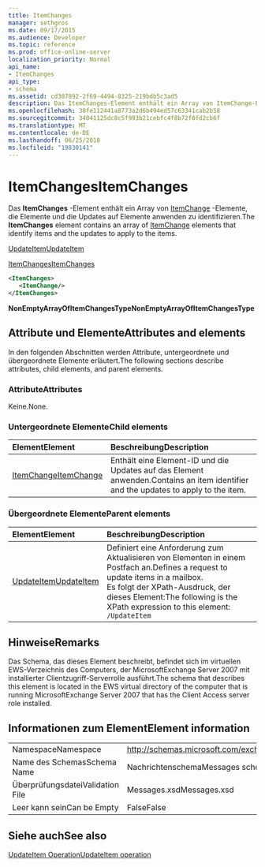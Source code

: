 ```yaml
---
title: ItemChanges
manager: sethgros
ms.date: 09/17/2015
ms.audience: Developer
ms.topic: reference
ms.prod: office-online-server
localization_priority: Normal
api_name:
- ItemChanges
api_type:
- schema
ms.assetid: cd307892-2f69-4494-8325-219bdb5c3ad5
description: Das ItemChanges-Element enthält ein Array von ItemChange-Elemente, die Elemente und die Updates auf Elemente anwenden zu identifizieren.
ms.openlocfilehash: 38fe112441a8773a2d6b494ed57c63341cab2b58
ms.sourcegitcommit: 34041125dc8c5f993b21cebfc4f8b72f0fd2cb6f
ms.translationtype: MT
ms.contentlocale: de-DE
ms.lasthandoff: 06/25/2018
ms.locfileid: "19830141"
---
```

# <a name="itemchanges"></a><span data-ttu-id="28dec-103">ItemChanges</span><span class="sxs-lookup"><span data-stu-id="28dec-103">ItemChanges</span></span>

<span data-ttu-id="28dec-104">Das **ItemChanges** -Element enthält ein Array von [ItemChange](itemchange.md) -Elemente, die Elemente und die Updates auf Elemente anwenden zu identifizieren.</span><span class="sxs-lookup"><span data-stu-id="28dec-104">The **ItemChanges** element contains an array of [ItemChange](itemchange.md) elements that identify items and the updates to apply to the items.</span></span> 
  
[<span data-ttu-id="28dec-105">UpdateItem</span><span class="sxs-lookup"><span data-stu-id="28dec-105">UpdateItem</span></span>](updateitem.md)
  
[<span data-ttu-id="28dec-106">ItemChanges</span><span class="sxs-lookup"><span data-stu-id="28dec-106">ItemChanges</span></span>](itemchanges.md)
  
```xml
<ItemChanges>
   <ItemChange/>
</ItemChanges>
```

 <span data-ttu-id="28dec-107">**NonEmptyArrayOfItemChangesType**</span><span class="sxs-lookup"><span data-stu-id="28dec-107">**NonEmptyArrayOfItemChangesType**</span></span>
## <a name="attributes-and-elements"></a><span data-ttu-id="28dec-108">Attribute und Elemente</span><span class="sxs-lookup"><span data-stu-id="28dec-108">Attributes and elements</span></span>

<span data-ttu-id="28dec-109">In den folgenden Abschnitten werden Attribute, untergeordnete und übergeordnete Elemente erläutert.</span><span class="sxs-lookup"><span data-stu-id="28dec-109">The following sections describe attributes, child elements, and parent elements.</span></span>
  
### <a name="attributes"></a><span data-ttu-id="28dec-110">Attribute</span><span class="sxs-lookup"><span data-stu-id="28dec-110">Attributes</span></span>

<span data-ttu-id="28dec-111">Keine.</span><span class="sxs-lookup"><span data-stu-id="28dec-111">None.</span></span>
  
### <a name="child-elements"></a><span data-ttu-id="28dec-112">Untergeordnete Elemente</span><span class="sxs-lookup"><span data-stu-id="28dec-112">Child elements</span></span>

|<span data-ttu-id="28dec-113">**Element**</span><span class="sxs-lookup"><span data-stu-id="28dec-113">**Element**</span></span>|<span data-ttu-id="28dec-114">**Beschreibung**</span><span class="sxs-lookup"><span data-stu-id="28dec-114">**Description**</span></span>|
|:-----|:-----|
|[<span data-ttu-id="28dec-115">ItemChange</span><span class="sxs-lookup"><span data-stu-id="28dec-115">ItemChange</span></span>](itemchange.md) <br/> |<span data-ttu-id="28dec-116">Enthält eine Element-ID und die Updates auf das Element anwenden.</span><span class="sxs-lookup"><span data-stu-id="28dec-116">Contains an item identifier and the updates to apply to the item.</span></span>  <br/> |
   
### <a name="parent-elements"></a><span data-ttu-id="28dec-117">Übergeordnete Elemente</span><span class="sxs-lookup"><span data-stu-id="28dec-117">Parent elements</span></span>

|<span data-ttu-id="28dec-118">**Element**</span><span class="sxs-lookup"><span data-stu-id="28dec-118">**Element**</span></span>|<span data-ttu-id="28dec-119">**Beschreibung**</span><span class="sxs-lookup"><span data-stu-id="28dec-119">**Description**</span></span>|
|:-----|:-----|
|[<span data-ttu-id="28dec-120">UpdateItem</span><span class="sxs-lookup"><span data-stu-id="28dec-120">UpdateItem</span></span>](updateitem.md) <br/> |<span data-ttu-id="28dec-121">Definiert eine Anforderung zum Aktualisieren von Elementen in einem Postfach an.</span><span class="sxs-lookup"><span data-stu-id="28dec-121">Defines a request to update items in a mailbox.</span></span>  <br/> <span data-ttu-id="28dec-122">Es folgt der XPath-Ausdruck, der dieses Element:</span><span class="sxs-lookup"><span data-stu-id="28dec-122">The following is the XPath expression to this element:</span></span>  <br/>  `/UpdateItem` <br/> |
   
## <a name="remarks"></a><span data-ttu-id="28dec-123">Hinweise</span><span class="sxs-lookup"><span data-stu-id="28dec-123">Remarks</span></span>

<span data-ttu-id="28dec-124">Das Schema, das dieses Element beschreibt, befindet sich im virtuellen EWS-Verzeichnis des Computers, der MicrosoftExchange Server 2007 mit installierter Clientzugriff-Serverrolle ausführt.</span><span class="sxs-lookup"><span data-stu-id="28dec-124">The schema that describes this element is located in the EWS virtual directory of the computer that is running MicrosoftExchange Server 2007 that has the Client Access server role installed.</span></span>
  
## <a name="element-information"></a><span data-ttu-id="28dec-125">Informationen zum Element</span><span class="sxs-lookup"><span data-stu-id="28dec-125">Element information</span></span>

|||
|:-----|:-----|
|<span data-ttu-id="28dec-126">Namespace</span><span class="sxs-lookup"><span data-stu-id="28dec-126">Namespace</span></span>  <br/> |http://schemas.microsoft.com/exchange/services/2006/messages  <br/> |
|<span data-ttu-id="28dec-127">Name des Schemas</span><span class="sxs-lookup"><span data-stu-id="28dec-127">Schema Name</span></span>  <br/> |<span data-ttu-id="28dec-128">Nachrichtenschema</span><span class="sxs-lookup"><span data-stu-id="28dec-128">Messages schema</span></span>  <br/> |
|<span data-ttu-id="28dec-129">Überprüfungsdatei</span><span class="sxs-lookup"><span data-stu-id="28dec-129">Validation File</span></span>  <br/> |<span data-ttu-id="28dec-130">Messages.xsd</span><span class="sxs-lookup"><span data-stu-id="28dec-130">Messages.xsd</span></span>  <br/> |
|<span data-ttu-id="28dec-131">Leer kann sein</span><span class="sxs-lookup"><span data-stu-id="28dec-131">Can be Empty</span></span>  <br/> |<span data-ttu-id="28dec-132">False</span><span class="sxs-lookup"><span data-stu-id="28dec-132">False</span></span>  <br/> |
   
## <a name="see-also"></a><span data-ttu-id="28dec-133">Siehe auch</span><span class="sxs-lookup"><span data-stu-id="28dec-133">See also</span></span>



[<span data-ttu-id="28dec-134">UpdateItem Operation</span><span class="sxs-lookup"><span data-stu-id="28dec-134">UpdateItem operation</span></span>](updateitem-operation.md)

